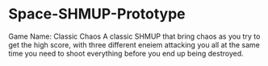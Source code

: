 # Space-SHMUP-Prototype
 Game Name: Classic Chaos
 A classic SHMUP that bring chaos as you try to get the high score, with three different eneiem attacking you all at the same time you need to shoot everything before you end up being destroyed. 
 
 

 
